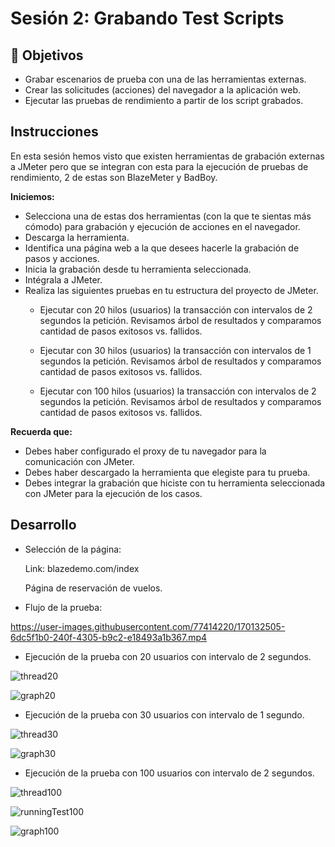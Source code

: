 # Sesión 2: Grabando Test Scripts

## :dart: Objetivos

* Grabar escenarios de prueba con una de las herramientas externas.
* Crear las solicitudes (acciones) del navegador a la aplicación web.
* Ejecutar las pruebas de rendimiento a partir de los script grabados.

## Instrucciones

En esta sesión hemos visto que existen herramientas de grabación externas a JMeter pero que se integran con esta para la ejecución de pruebas de rendimiento, 2 de estas son BlazeMeter y BadBoy.

**Iniciemos:**

* Selecciona una de estas dos herramientas (con la que te sientas más cómodo) para grabación y ejecución de acciones en el navegador.
* Descarga la herramienta.
* Identifica una página web a la que desees hacerle la grabación de pasos y acciones.
* Inicia la grabación desde tu herramienta seleccionada.
* Intégrala a JMeter.
* Realiza las siguientes pruebas en tu estructura del proyecto de JMeter.
    - Ejecutar con 20 hilos (usuarios) la transacción con intervalos de 2 segundos la petición.
        Revisamos árbol de resultados y comparamos cantidad de pasos exitosos vs. fallidos.

    - Ejecutar con 30 hilos (usuarios) la transacción con intervalos de 1 segundos la petición.
        Revisamos árbol de resultados y comparamos cantidad de pasos exitosos vs. fallidos.

    - Ejecutar con 100 hilos (usuarios) la transacción con intervalos de 2 segundos la petición.
        Revisamos árbol de resultados y comparamos cantidad de pasos exitosos vs. fallidos.

**Recuerda que:**

* Debes haber configurado el proxy de tu navegador para la comunicación con JMeter.
* Debes haber descargado la herramienta que elegiste para tu prueba.
* Debes integrar la grabación que hiciste con tu herramienta seleccionada con JMeter para la ejecución de los casos.

## Desarrollo
- Selección de la página: 
    
    Link: blazedemo.com/index
    
    Página de reservación de vuelos.
    
- Flujo de la prueba: 

https://user-images.githubusercontent.com/77414220/170132505-6dc5f1b0-240f-4305-b9c2-e18493a1b367.mp4

- Ejecución de la prueba con 20 usuarios con intervalo de 2 segundos.

![thread20](https://user-images.githubusercontent.com/77414220/170131683-2c751a88-53d5-40ce-9b3b-faf6ab7613ef.PNG)

![graph20](https://user-images.githubusercontent.com/77414220/170131716-b556ceeb-f9d8-4a6e-8641-fe32bb2dcab4.PNG)

- Ejecución de la prueba con 30 usuarios con intervalo de 1 segundo.

![thread30](https://user-images.githubusercontent.com/77414220/170132019-133f8c77-7b03-4bb4-8f48-217a79745c93.PNG)

![graph30](https://user-images.githubusercontent.com/77414220/170132038-47f8101a-65c9-4c1e-abe6-8e370a5be89a.PNG)

- Ejecución de la prueba con 100 usuarios con intervalo de 2 segundos.

![thread100](https://user-images.githubusercontent.com/77414220/170136379-88b4311b-689e-4dfd-970e-e7d5ef69e21a.PNG)

![runningTest100](https://user-images.githubusercontent.com/77414220/170136393-4ed515e9-25ae-401f-9320-a86e6cc6dfeb.PNG)

![graph100](https://user-images.githubusercontent.com/77414220/170136409-54c2d91f-2600-4c74-ae4e-44a2ee3e7947.PNG)

 
